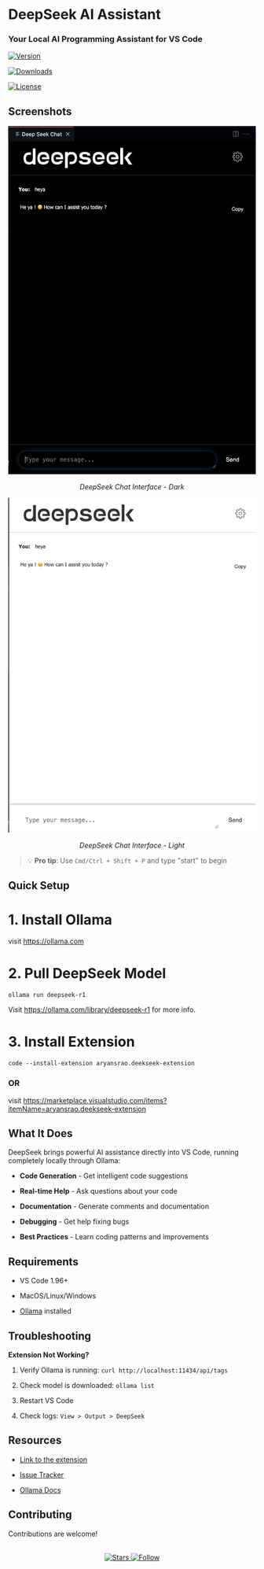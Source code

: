 
<h1>DeepSeek AI Assistant</h1>

  

<h3>Your Local AI Programming Assistant for VS Code</h3>

  

  

[![Version](https://img.shields.io/visual-studio-marketplace/v/aryansrao.deekseek-extension?color=blue&style=for-the-badge)](https://marketplace.visualstudio.com/items?itemName=aryansrao.deekseek-extension)

  

[![Downloads](https://img.shields.io/visual-studio-marketplace/d/aryansrao.deekseek-extension?style=for-the-badge)](https://marketplace.visualstudio.com/items?itemName=aryansrao.deekseek-extension)

  

[![License](https://img.shields.io/github/license/aryansrao/deekseek-extension?style=for-the-badge)](LICENSE)

  

  

## Screenshots

  

<div  align="center">

<img  src="media/screenshot1.png"  alt="DeepSeek Chat Interface - Dark"  width="800" />

<p><em>DeepSeek Chat Interface - Dark</em></p>

<img  src="media/screenshot2.png"  alt="DeepSeek Chat Interface - Light"  width="800" />

<p><em>DeepSeek Chat Interface - Light</em></p>

</div>

  

> 💡 **Pro tip**: Use `Cmd/Ctrl + Shift + P` and type "start" to begin

  

##  Quick Setup

  

  
  
  

# 1. Install Ollama

  

visit https://ollama.com

  

  

# 2. Pull DeepSeek Model

```
ollama run deepseek-r1
```
Visit https://ollama.com/library/deepseek-r1 for more info.
  

# 3. Install Extension

```
code --install-extension aryansrao.deekseek-extension
```
### OR

visit https://marketplace.visualstudio.com/items?itemName=aryansrao.deekseek-extension 

## What It Does
DeepSeek brings powerful AI assistance directly into VS Code, running completely locally through Ollama:

  

  

-  **Code Generation** - Get intelligent code suggestions

  

-  **Real-time Help** - Ask questions about your code

  

-  **Documentation** - Generate comments and documentation

  

-  **Debugging** - Get help fixing bugs

  

-  **Best Practices** - Learn coding patterns and improvements

  

  

## Requirements

  

  

- VS Code 1.96+

  

- MacOS/Linux/Windows

  

- [Ollama](https://ollama.com) installed

  

  

## Troubleshooting

  

  

**Extension Not Working?**

  

1. Verify Ollama is running: `curl http://localhost:11434/api/tags`

  

2. Check model is downloaded: `ollama list`

  

3. Restart VS Code

  

4. Check logs: `View > Output > DeepSeek`

  

  

## Resources

  

  

- [Link to the extension](https://marketplace.visualstudio.com/items?itemName=aryansrao.deekseek-extension)

  

- [Issue Tracker](https://github.com/aryansrao/deepseek-extension/issues)

  

- [Ollama Docs](https://ollama.com/docs)

  
  

## Contributing

  

  

Contributions are welcome!

  

  

<div  align="center">

<br>

<a  href="https://github.com/aryansrao/deepseek-extension/stargazers">

<img  src="https://img.shields.io/github/stars/aryansrao/deepseek-extension?style=social"  alt="Stars" />

</a>

<a  href="https://github.com/aryansrao">

<img  src="https://img.shields.io/github/followers/aryansrao?style=social"  alt="Follow" />

</div>